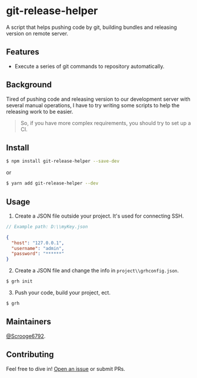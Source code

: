 # git-release-helper

A script that helps pushing code by git, building bundles and releasing version on remote server.

## Features

- Execute a series of git commands to repository automatically.

## Background

Tired of pushing code and releasing version to our development server with several manual operations, I have to try writing some scripts to help the releasing work to be easier.

> So, if you have more complex requirements, you should try to set up a CI.

## Install

```sh
$ npm install git-release-helper --save-dev
```
or
```sh
$ yarn add git-release-helper --dev
```

## Usage

1. Create a JSON file outside your project. It's used for connecting SSH.

```js
// Example path: D:\\myKey.json
```
```json
{
  "host": "127.0.0.1",
  "username": "admin",
  "password": "******"
}
```

2. Create a JSON file and change the info in `project\\grhconfig.json`.

```sh
$ grh init
```

3. Push your code, build your project, ect.

```sh
$ grh
```

## Maintainers

[@Scrooge6792](https://github.com/Scrooge6792).

## Contributing

Feel free to dive in! [Open an issue](https://github.com/Scrooge6792/git-release-helper/issues/new) or submit PRs.
